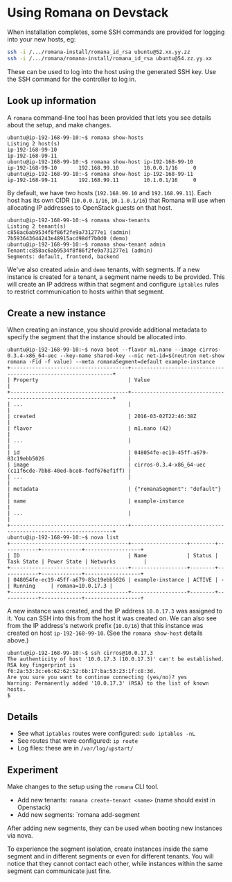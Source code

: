 # Using Romana on Devstack

When installation completes, some SSH commands are provided for logging into your new hosts, eg:
```bash
ssh -i /.../romana-install/romana_id_rsa ubuntu@52.xx.yy.zz
ssh -i /.../romana/romana-install/romana_id_rsa ubuntu@54.zz.yy.xx
```

These can be used to log into the host using the generated SSH key. Use the SSH command for the controller to log in.

## Look up information

A `romana` command-line tool has been provided that lets you see details about the setup, and make changes.
```sh-session
ubuntu@ip-192-168-99-10:~$ romana show-hosts
Listing 2 host(s)
ip-192-168-99-10
ip-192-168-99-11
ubuntu@ip-192-168-99-10:~$ romana show-host ip-192-168-99-10
ip-192-168-99-10       192.168.99.10        10.0.0.1/16     0
ubuntu@ip-192-168-99-10:~$ romana show-host ip-192-168-99-11
ip-192-168-99-11       192.168.99.11        10.1.0.1/16     0
```
By default, we have two hosts (`192.168.99.10` and `192.168.99.11`). Each host has its own CIDR (`10.0.0.1/16`, `10.1.0.1/16`) that Romana will use when allocating IP addresses to OpenStack guests on that host.

```sh-session
ubuntu@ip-192-168-99-10:~$ romana show-tenants
Listing 2 tenant(s)
c858ac6ab9534f8f86f2fe9a731277e1 (admin)
7b593643644243e48915acd98df7b0d0 (demo)
ubuntu@ip-192-168-99-10:~$ romana show-tenant admin
Tenant:c858ac6ab9534f8f86f2fe9a731277e1 (admin)
Segments: default, frontend, backend
```

We've also created `admin` and `demo` tenants, with segments. If a new instance is created for a tenant, a segment name needs to be provided.
This will create an IP address within that segment and configure `iptables` rules to restrict communication to hosts within that segment.

## Create a new instance

When creating an instance, you should provide additional metadata to specify the segment that the instance should be allocated into.
```sh-session
ubuntu@ip-192-168-99-10:~$ nova boot --flavor m1.nano --image cirros-0.3.4-x86_64-uec --key-name shared-key --nic net-id=$(neutron net-show romana -Fid -f value) --meta romanaSegment=default example-instance
+--------------------------------------+----------------------------------------------------------------+
| Property                             | Value                                                          |
+--------------------------------------+----------------------------------------------------------------+
| ...                                  |                                                                |
| created                              | 2016-03-02T22:46:38Z                                           |
| flavor                               | m1.nano (42)                                                   |
| ...                                  |                                                                |
| id                                   | 048054fe-ec19-45ff-a679-83c19ebb5026                           |
| image                                | cirros-0.3.4-x86_64-uec (c11f6cde-7bb8-40ed-bce8-fedf676ef1ff) |
| ...                                  |                                                                |
| metadata                             | {"romanaSegment": "default"}                                   |
| name                                 | example-instance                                               |
| ...                                  |                                                                |
+--------------------------------------+----------------------------------------------------------------+
ubuntu@ip-192-168-99-10:~$ nova list
+--------------------------------------+------------------+--------+------------+-------------+------------------+
| ID                                   | Name             | Status | Task State | Power State | Networks         |
+--------------------------------------+------------------+--------+------------+-------------+------------------+
| 048054fe-ec19-45ff-a679-83c19ebb5026 | example-instance | ACTIVE | -          | Running     | romana=10.0.17.3 |
+--------------------------------------+------------------+--------+------------+-------------+------------------+

```

A new instance was created, and the IP address `10.0.17.3` was assigned to it. You can SSH into this from the host it was created on.
We can also see from the IP address's network prefix (`10.0/16`) that this instance was created on host `ip-192-168-99-10`. (See the `romana show-host` details above.)

```
ubuntu@ip-192-168-99-10:~$ ssh cirros@10.0.17.3
The authenticity of host '10.0.17.3 (10.0.17.3)' can't be established.
RSA key fingerprint is f6:2a:53:3c:e6:62:62:52:6b:17:ba:53:23:1f:c8:3d.
Are you sure you want to continue connecting (yes/no)? yes
Warning: Permanently added '10.0.17.3' (RSA) to the list of known hosts.
$ 
```

## Details

- See what `iptables` routes were configured: `sudo iptables -nL`
- See routes that were configured: `ip route`
- Log files: these are in `/var/log/upstart/`

## Experiment

Make changes to the setup using the `romana` CLI tool.
- Add new tenants: `romana create-tenant <name>` (name should exist in Openstack)
- Add new segments: `romana add-segment <tenant-name> <segment-name>

After adding new segments, they can be used when booting new instances via nova.

To experience the segment isolation, create instances inside the same segment and in different segments or even for different tenants.
You will notice that they cannot contact each other, while instances within the same segment can communicate just fine.
